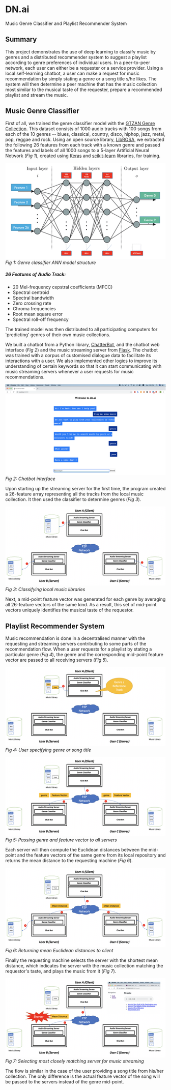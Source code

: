 # DN.ai
Music Genre Classifier and Playlist Recommender System

## Summary

This project demonstrates the use of deep learning to classify music by genres and a distributed recommender system to suggest a playlist according to genre preferences of individual users. In a peer-to-peer network, each user can either be a requester or a service provider. Using a local self-learning chatbot, a user can make a request for music recommendation by simply stating a genre or a song title s/he likes. The system will then determine a peer machine that has the music collection most similar to the musical taste of the requester, prepare a recommended playlist and stream the music.

## Music Genre Classifier

First of all, we trained the genre classifier model with the [GTZAN Genre Collection](http://marsyas.info/downloads/datasets.html). This dataset consists of 1000 audio tracks with 100 songs from each of the 10 genres -- blues, classical, country, disco, hiphop, jazz, metal, pop, reggae and rock. Using an open source library, [LibROSA](https://librosa.github.io/librosa/), we extracted the following 26 features from each track with a known genre and passed the features and labels of all 1000 songs to a 5-layer Artificial Neural Network (*Fig 1*), created using [Keras](https://keras.io/) and [scikit-learn](https://scikit-learn.org/stable/index.html) libraries, for training.

![GitHub Logo](/Images/genre%20classifier%20structure.png)
*Fig 1: Genre classifier ANN model structure*

##### 26 Features of Audio Track:
* 20 Mel-frequency cepstral coefficients (MFCC)
* Spectral centroid
* Spectral bandwidth
* Zero crossing rate
* Chroma frequencies
* Root mean square error
* Spectral roll-off frequency

The trained model was then distributed to all participating computers for 'predicting' genres of their own music collections.

We built a chatbot from a Python library, [ChatterBot](https://chatterbot.readthedocs.io/en/stable/index.html), and the chatbot web interface (*Fig 2*) and the music streaming server from [Flask](http://flask.pocoo.org/docs/1.0/). The chatbot was trained with a corpus of customised dialogue data to facilitate its interactions with a user. We also implemented other logics to improve its understanding of certain keywords so that it can start communicating with music streaming servers whenever a user requests for music recommendations.

![GitHub Logo](/Images/chatbot%20interface.png)
*Fig 2: Chatbot interface*

Upon starting up the streaming server for the first time, the program created a 26-feature array representing all the tracks from the local music collection. It then used the classifier to determine genres (*Fig 3*).

![GitHub Logo](/Images/classifying%20music%20library.png)
*Fig 3: Classifying local music libraries*

Next, a mid-point feature vector was generated for each genre by averaging all 26-feature vectors of the same kind. As a result, this set of mid-point vectors uniquely identifies the musical taste of the requestor.

## Playlist Recommender System

Music recommendation is done in a decentralised manner with the requesting and streaming servers contributing to some parts of the recommendation flow. When a user requests for a playlist by stating a particular genre (*Fig 4*), the genre and the corresponding mid-point feature vector are passed to all receiving servers (*Fig 5*).

![GitHub Logo](/Images/genre%20or%20reference%20track.png)
*Fig 4: User specifying genre or song title*

![GitHub Logo](/Images/passing%20genre%20and%20vector.png)
*Fig 5: Passing genre and feature vector to all servers*

Each server will then compute the Euclidean distances between the mid-point and the feature vectors of the same genre from its local repository and returns the mean distance to the requesting machine (*Fig 6*).

![GitHub Logo](/Images/euclidean%20distance.png)
*Fig 6: Returning mean Euclidean distances to client*

Finally the requesting machine selects the server with the shortest mean distance, which indicates the server with the music collection matching the requestor's taste, and plays the music from it (*Fig 7*).

![GitHub Logo](/Images/shortest%20distance.png)
*Fig 7: Selecting most closely matching server for music streaming*

The flow is similar in the case of the user providing a song title from his/her collection. The only difference is the actual feature vector of the song will be passed to the servers instead of the genre mid-point.
